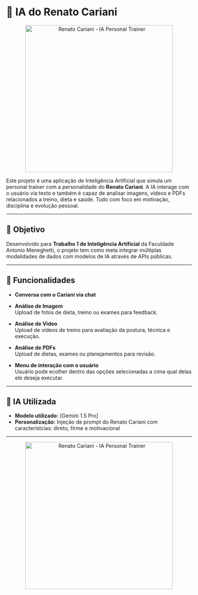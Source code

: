 # 💪 IA do Renato Cariani

<p align="center">
  <img src="https://www.esportelandia.com.br/app/uploads/2024/04/Renato-Cariani.jpg" alt="Renato Cariani - IA Personal Trainer" width="400"/>
</p>

Este projeto é uma aplicação de Inteligência Artificial que simula um personal trainer com a personalidade do **Renato Cariani**. A IA interage com o usuário via texto e também é capaz de analisar imagens, vídeos e PDFs relacionados a treino, dieta e saúde. Tudo com foco em motivação, disciplina e evolução pessoal.


---

## 🎯 Objetivo

Desenvolvido para **Trabalho 1 de Inteligência Artificial** da Faculdade Antonio Meneghetti, o projeto tem como meta integrar múltiplas modalidades de dados com modelos de IA através de APIs públicas.

---

## 🚀 Funcionalidades

- **Conversa com o Cariani via chat**  

- **Análise de Imagem**  
  Upload de fotos de dieta, treino ou exames para feedback.

- **Análise de Vídeo**  
  Upload de vídeos de treino para avaliação da postura, técnica e execução.

- **Análise de PDFs**  
  Upload de dietas, exames ou planejamentos para revisão.

- **Menu de interação com o usuário**  
  Usuário pode ecolher dentro das opções selecionadas a cima qual delas ele deseja executar.
---

## 🧠 IA Utilizada

- **Modelo utilizado:** [Gemini 1.5 Pro]
- **Personalização:** Injeção de prompt do Renato Cariani com característcias: direto, firme e motivacional

---
<p align="center">
  <img src="https://www.esportelandia.com.br/app/uploads/2024/02/Snapinsta.app_425939140_1057312178708995_8377691878060167566_n_1080-e1707322194812.jpg" alt="Renato Cariani - IA Personal Trainer" width="400"/>
</p>

